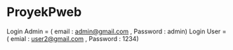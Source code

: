 # ProyekPweb
Login Admin = ( email : admin@gmail.com , Password : admin)
Login User =  ( emial : user2@gmail.com , Password : 1234)
